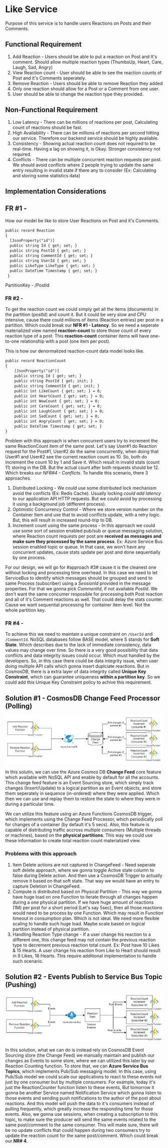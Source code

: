 # Like Service
Purpose of this service is to handle users Reactions on Posts and their Comments.

## Functional Requirement

1. Add Reaction - Users should be able to put a reaction on Post and It's comment. Should allow multiple reaction types (ThumbsUp, Heart, Care, Laugh, Sad, Angry)
2. View Reaction count - User should be able to see the reaction counts of Post and it's Comments seperately.
3. Remove Reaction - Users should be able to remove Reaction they added
4. Only one reaction should allow for a Post or a Comment from one user.
5. User should be able to change the reaction type they provided.

## Non-Functional Requirement
1. Low Latency - There can be millions of reactions per post, Calculating count of reactions should be fast. 
2. High Availability - There can be millions of reactions per second hitting our service. Therefore our backend service should be highly available.
3. Consistency - Showing actual reaction count does not required to be real-time. Having a lag on showing it, is Okay. Stronger consistency not required.
4. Conflicts - There can be multiple concurrent reaction requests per post. We should avoid conflicts where 2 people trying to update the same entry resulting in invalid state if there any to consider (Ex: Calculating and storing some statistics data)

## Implementation Considerations

## FR #1 - <br>
How our model be like to store User Reactions on Post and it's Comments.
```
public record Reaction
{
  [JsonProperty("id")]
  public string Id { get; set; }
  public string PostId { get; set; }
  public string CommentId { get; set; }
  public string UserId { get; set; }
  public LikeType LikeType { get; set; }
  public DateTime Timestamp { get; set; }
 }
```
PartitionKey - /PostId


### FR #2 - <br>
To get the reaction count we could simply get all the items (documents) in the partition (postId) and count it. But it could be very slow and CPU intensive, cause there could millions of items (Reaction entries) per post in a partition. Which could break our **NFR #1 - Latency**. So we need a seperate materialized view named **reaction-count** to store those count of every reaction type of a post. This **reaction-count** container items will have one-to-one relationship with a post (one item per post).

This is how our denormalized reaction-count data model looks like.
```
public record ReactionCount
{
    [JsonProperty("id")]
    public string Id { get; set; }
    public string PostId { get; init; }
    public string CommentId { get; init; }
    public int LikeCount { get; set; } = 0;
    public int HeartCount { get; set; } = 0;
    public int WowCount { get; set; } = 0;
    public int CareCount { get; set; } = 0;
    public int LaughCount { get; set; } = 0;
    public int SadCount { get; set; } = 0;
    public int AngryCount { get; set; } = 0;
    public DateTime Timestamp { get; set; }
}
```

Problem with this approach is when concurrent users try to increment the same ReactionCount item of the same post. Let's say User#1 do Reaction request for the Post#1, User#2 do the same concurrently, when doing that User#1 and User#2 see the current reaction count as 10. So, both do increment the count 10 by 1 and Save it. Which result in invalid stats (count 11) storing in the DB. But the actual count after both requests should be 12. Which breaks our *NFR#4 - Conflicts*. To handle this scenario, there 3 approaches.
1. Distributed Locking - We could use some distributed lock mechanism avoid the conflicts (Ex: Redis Cache). Usually locking *could add latency* to our application API HTTP requests. But we could avoid by processing it using a background job (different process).
2. Optimistic Concurrency Control - Where we store version number on the Container Item and use that to avoid conflicts update, with a retry logic. But, this will result in increased round-trip to DB.
3. Increment count using the same process - In this approach we could use some sort of session enabled pub/sub or queue messaging solution, where Reaction count requests per post are **received as messages and make sure they processed by the same process**. Ex: Azure Service Bus session enabled topic or queue. In that case, we won't have any concurrent updates, cause stats update per post and done sequentially by one process. 

For our design, we will go for #approach #3# cause it is the cleanest one without locking and processing time overhead. In this case we need to let ServiceBus to identify which messages should be grouped and send to same Process (subscriber) using a *SessionId* provided in the message properties. For that we gonna pick *CommentId*, if not available *PostId*. We don't want the same concumer resposible for processing both Post reaction and all of it's Comment reactions as well. That could delay the stats counter. Cause we want sequential processing for container item level. Not the whole partition key.

### FR #4 - <br>
To achieve this we need to maintain a unique constraint on `/UserId` and `/CommentId`. NoSQL databases follow BASE model, where S stands for **Soft State**. Which describes due to the lack of immediate consistency, data values may change over time. So there is a very good possibility that data conflicts and data integrity issues could occur. Which must handled by the developers. So, in this case there could be data integrity issue, when user doing multiple API calls which gonna insert duplciate reactions. But in CosmosDB, there is a extra layer of data integrity called **Unique Key Constraint**, which can guarantee uniqueness **within a partition key**. So we could add this Unique Key Constraint policy to achive this requirement. 


## Solution #1 - CosmosDB Change Feed Processor (Polling)
![Change Feed Processor](Solution1.png)

In this solutin, we can use the Azure Cosmos DB **Change Feed** core feature which available with NoSQL API and enable by default for all the accounts. This change feed feature is an Event Sourcing store, which simply track changes (Insert/Update) to a logical partition as an Event objects, and store them seperately in sequence (in-ordered) where they were applied. Which then we can use and replay them to restore the state to where they were in during a particular time.  

We can utilize this feature using an Azure Functions CosmosDB trigger, which implements using the Change Feed Processor, which periodically poll for changes of a container (by default it's 5 secs). Also, this feature is capable of distributing traffic accross multiple consumers (Multiple threads or machines), based on the **physical partitions**. This way we could use these information to create total reaction count materialized view.

### Problems with this approach
1. Item Delete actions are not captured in ChangeFeed - Need seperate soft delete approach, where we gonna toggle Active state column to false during Delete action. 
And then use a CosmosDB Trigger to actually remove it based on that soft state. That way we would have an entry to capture Deletion in ChangeFeed. 
2. Compute is distributed based on Physical Partition - This way we gonna have huge load on one Function to iterate through all changes happen during a one physical partition. 
If we have huge amount of reactions (1M) per post for a short period (Let's say 5sec), then all those reactions would need to be process by one Function. 
Which may result in Function timeout in consumption plan. Which is not ideal. We need more flexible scaling to handle such huge load. Maybe scale based on logical partition instead of physical partition.
3. Handling Reaction Type change - If a user change his reaction to a different one, this change feed may not contain the previous reaction type to decrement previous reaction total count. 
Ex: Post have 10 Likes & 15 Hearts. A user change his reaction from Like to Heart should result in 9 Likes, 16 Hearts. This require additional implementation to handle such scenario.


## Solution #2 - Events Publish to Service Bus Topic (Pushing)
![Service Bus Topic](Solution2.png)

In this solution, what we can do is instead rely on CosmosDB Event Sourcing store (the Change Feed) we manually maintain and publish our changes as Events to some store, where we can utilized this later by our Reaction Counting function. To store that, we can **Azure Service Bus Topics**, which implements Pub/Sub messaging model. 
In this case, using Pub/Sub model we could scale our applications to react to these events not just by one consumer but by multiple consumers. For example, today it's just the ReactionCounter function listen to these events, But tomorrow it gonna be another Service named Notification Service which gonna listen to those events and sending push notifications to the author of the post about reactions. 
And this model will push the data to it's consumers instead of pulling frequently, which greatly increase the responding time for those events. 
Also, we gonna use sessions, when creating a subscription to this topic, to make sure the producer will send the same events related to the same post/comment to the same consumer. 
This will make sure, there will be no update conflicts that could happen during two consumers try to update the reaction count for the same post/comment. Which could break our **NR# 4**.
